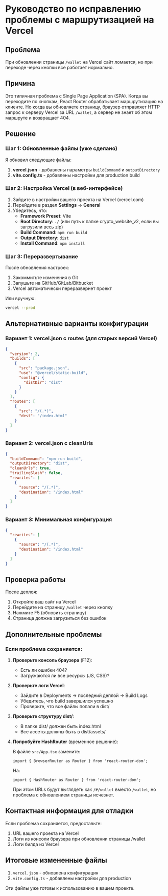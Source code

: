 # Руководство по исправлению проблемы с маршрутизацией на Vercel

## Проблема
При обновлении страницы `/wallet` на Vercel сайт ломается, но при переходе через кнопки все работает нормально.

## Причина
Это типичная проблема с Single Page Application (SPA). Когда вы переходите по кнопкам, React Router обрабатывает маршрутизацию на клиенте. Но когда вы обновляете страницу, браузер отправляет HTTP запрос к серверу Vercel за URL `/wallet`, а сервер не знает об этом маршруте и возвращает 404.

## Решение

### Шаг 1: Обновленные файлы (уже сделано)

Я обновил следующие файлы:

1. **vercel.json** - добавлены параметры `buildCommand` и `outputDirectory`
2. **vite.config.ts** - добавлены настройки для production build

### Шаг 2: Настройка Vercel (в веб-интерфейсе)

1. Зайдите в настройки вашего проекта на Vercel (vercel.com)
2. Перейдите в раздел **Settings** → **General**
3. Убедитесь, что:
   - **Framework Preset**: Vite
   - **Root Directory**: `./` (или путь к папке crypto_website_v2, если вы загрузили весь zip)
   - **Build Command**: `npm run build`
   - **Output Directory**: `dist`
   - **Install Command**: `npm install`

### Шаг 3: Переразвертывание

После обновления настроек:
1. Закоммитьте изменения в Git
2. Запушьте на GitHub/GitLab/Bitbucket
3. Vercel автоматически переразвернет проект

Или вручную:
```bash
vercel --prod
```

## Альтернативные варианты конфигурации

### Вариант 1: vercel.json с routes (для старых версий Vercel)

```json
{
  "version": 2,
  "builds": [
    {
      "src": "package.json",
      "use": "@vercel/static-build",
      "config": {
        "distDir": "dist"
      }
    }
  ],
  "routes": [
    {
      "src": "/(.*)",
      "dest": "/index.html"
    }
  ]
}
```

### Вариант 2: vercel.json с cleanUrls

```json
{
  "buildCommand": "npm run build",
  "outputDirectory": "dist",
  "cleanUrls": true,
  "trailingSlash": false,
  "rewrites": [
    {
      "source": "/(.*)",
      "destination": "/index.html"
    }
  ]
}
```

### Вариант 3: Минимальная конфигурация

```json
{
  "rewrites": [
    {
      "source": "/(.*)",
      "destination": "/index.html"
    }
  ]
}
```

## Проверка работы

После деплоя:
1. Откройте ваш сайт на Vercel
2. Перейдите на страницу `/wallet` через кнопку
3. Нажмите F5 (обновить страницу)
4. Страница должна загрузиться без ошибок

## Дополнительные проблемы

### Если проблема сохраняется:

1. **Проверьте консоль браузера** (F12):
   - Есть ли ошибки 404?
   - Загружаются ли все ресурсы (JS, CSS)?

2. **Проверьте логи Vercel**:
   - Зайдите в Deployments → последний деплой → Build Logs
   - Убедитесь, что build завершился успешно
   - Проверьте, что все файлы попали в dist/

3. **Проверьте структуру dist/**:
   - В папке dist/ должен быть index.html
   - Все ассеты должны быть в dist/assets/

4. **Попробуйте HashRouter** (временное решение):
   
   В файле `src/App.tsx` замените:
   ```tsx
   import { BrowserRouter as Router } from 'react-router-dom';
   ```
   
   На:
   ```tsx
   import { HashRouter as Router } from 'react-router-dom';
   ```
   
   При этом URLs будут выглядеть как `/#/wallet` вместо `/wallet`, но проблема с обновлением страницы исчезнет.

## Контактная информация для отладки

Если проблема сохраняется, предоставьте:
1. URL вашего проекта на Vercel
2. Логи из консоли браузера при обновлении страницы /wallet
3. Логи билда из Vercel

## Итоговые измененные файлы

1. `vercel.json` - обновлена конфигурация
2. `vite.config.ts` - добавлены настройки для production

Эти файлы уже готовы к использованию в вашем проекте.